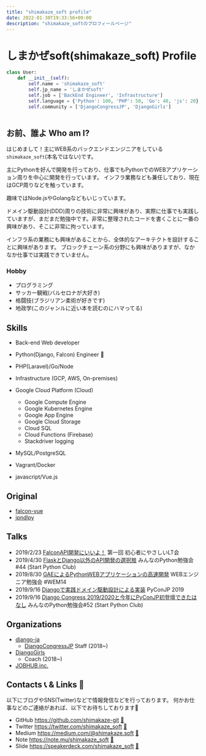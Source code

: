 ```yaml
---
title: "shimakaze_soft profile"
date: 2022-01-30T19:33:56+09:00
description: "shimakaze_softのプロフィールページ"
---
```


# しまかぜsoft(shimakaze_soft) Profile

```python
class User:
    def __init__(self):
        self.name = 'shimakaze_soft'
        self.jp_name = 'しまかぜsoft'
        self.job = ['BackEnd Engineer', 'Infrastructure']
        self.language = {'Python': 100, 'PHP': 50, 'Go': 40, 'js': 20}
        self.community = ['DjangoCongressJP', 'DjangoGirls']
        
```

## お前、誰よ Who am I?

はじめまして！主にWEB系のバックエンドエンジニアをしている`shimakaze_soft`(本名ではない)です。

主にPythonを好んで開発を行っており、仕事でもPythonでのWEBアプリケーション周りを中心に開発を行っています。
インフラ業務なども兼任しており、現在はGCP周りなどを触っています。

趣味ではNode.jsやGolangなどもいじっています。

ドメイン駆動設計(DDD)周りの技術に非常に興味があり、実際に仕事でも実践していますが、まだまだ勉強中です。非常に整理されたコードを書くことに一番の興味があり、そこに非常に拘っています。

インフラ系の業務にも興味があることから、全体的なアーキテクトを設計することに興味があります。
ブロックチェーン系の分野にも興味がありますが、なかなか仕事では実践できていません。

### Hobby
- プログラミング
- サッカー観戦(バルセロナが大好き)
- 格闘技(ブラジリアン柔術が好きです)
- 地政学(このジャンルに近い本を読むのにハマってる)


## Skills
- Back-end Web developer
- Python(Django, Falcon) Engineer :snake:
- PHP(Laravel)/Go/Node
- Infrastructure (GCP, AWS, On-premises)
- Google Cloud Platform (Cloud)
  - Google Compute Engine
  - Google Kubernetes Engine
  - Google App Engine
  - Google Cloud Storage
  - Cloud SQL
  - Cloud Functions (Firebase)
  - Stackdriver logging

- MySQL/PostgreSQL
- Vagrant/Docker
- javascript/Vue.js

## Original

- [falcon-vue](https://pypi.org/project/falcon-vue)
- [jpndlpy](https://pypi.org/project/jpndlpy/)

## Talks

- 2019/2/23 [FalconAPI開発にいいよ！](https://speakerdeck.com/shimakaze_soft/falconapikai-fa-niiiyo)
第一回 初心者にやさしいLT会
- 2019/4/30 [FlaskとDjango以外のAPI開発の選択肢](https://speakerdeck.com/shimakaze_soft/flasktodjangoyi-wai-falseapikai-fa-falsexuan-ze-zhi)
みんなのPython勉強会#44 (Start Python Club)
- 2019/8/30 [GAEによるPythonWEBアプリケーションの高速開発](https://speakerdeck.com/shimakaze_soft/gaeniyorupythonwebapurikesiyonfalsegao-su-kai-fa)
WEBエンジニア勉強会 #WEM14
- 2019/9/16 [Djangoで実践ドメイン駆動設計による実装](https://pycon.jp/2019/schedule?sessionId=110) 
PyConJP 2019
- 2019/9/16 [Django Congress 2019/2020と今年にPyConJP初登壇できたはなし](https://speakerdeck.com/shimakaze_soft/2020-and-jin-nian-nipyconjpchu-deng-tan-dekitahanasi) 
みんなのPython勉強会#52 (Start Python Club)

## Organizations

- [django-ja](https://github.com/orgs/django-ja/people)
  - [DjangoCongressJP](https://djangocongress.jp) Staff (2018~)
- [DjangoGirls](https://djangogirls.org/tokyo/)
  - Coach (2018~)
- [JOBHUB inc.](https://jobhub.co.jp/)



## Contacts :telephone_receiver: & Links :link: 

以下にブログやSNS(Twitter)などで情報発信などを行っております。
何かお仕事などのご連絡があれば、以下でお待ちしております:bow:

- GitHub https://github.com/shimakaze-git [:link:](https://github.com/shimakaze-git)
- Twitter https://twitter.com/shimakaze_soft [:link:](https://twitter.com/shimakaze_soft)
- Medium https://medium.com/@shimakaze.soft [:link:](https://medium.com/@shimakaze.soft)
- Note https://note.mu/shimakaze_soft [:link:](https://note.mu/shimakaze_soft)
- Slide https://speakerdeck.com/shimakaze_soft [:link:](https://speakerdeck.com/shimakaze_soft)

